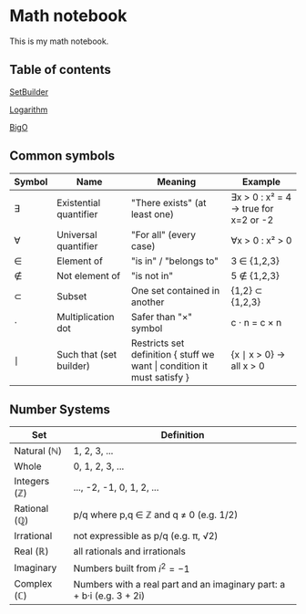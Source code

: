 # Math notebook

This is my math notebook.

## Table of contents

[SetBuilder](/notebook/SetBuilder.md)

[Logarithm](/notebook/Logarithm.md)

[BigO](/notebook/BigO.md)

## Common symbols

| Symbol | Name                        | Meaning                                                                  | Example                              |
|--------|-----------------------------|--------------------------------------------------------------------------|--------------------------------------|
| ∃      | Existential quantifier      | "There exists" (at least one)                                            | ∃x > 0 : x² = 4 → true for x=2 or -2 |
| ∀      | Universal quantifier        | "For all" (every case)                                                   | ∀x > 0 : x² > 0                      |
| ∈      | Element of                  | "is in" / "belongs to"                                                   | 3 ∈ {1,2,3}                          |
| ∉      | Not element of              | "is not in"                                                              | 5 ∉ {1,2,3}                          |
| ⊂      | Subset                      | One set contained in another                                             | {1,2} ⊂ {1,2,3}                      |
| ⋅      | Multiplication dot          | Safer than "×" symbol                                                    | c ⋅ n = c × n                        |
| ∣      | Such that (set builder) | Restricts set definition { stuff we want \|  condition it must satisfy } | {x ∣ x > 0} → all x > 0 |

## Number Systems

 Set                 | Definition                                                             |
|---------------------|------------------------------------------------------------------------|
| Natural (ℕ)         | 1, 2, 3, ...                                                           |
| Whole               | 0, 1, 2, 3, ...                                                        |
| Integers (ℤ)        | ..., -2, -1, 0, 1, 2, ...                                              |
| Rational (ℚ)        | p/q where p,q ∈ ℤ and q ≠ 0 (e.g. 1/2)                                 |
| Irrational          | not expressible as p/q (e.g. π, √2)                                    |
| Real (ℝ)            | all rationals and irrationals                                          |
| Imaginary           | Numbers built from $i^2=-1$ |
| Complex (ℂ)         | Numbers with a real part and an imaginary part: a + b·i (e.g. 3 + 2i)  |
